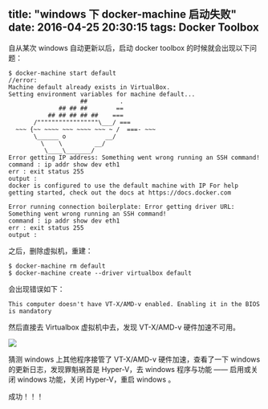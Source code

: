 title: "windows 下 docker-machine 启动失败"
date: 2016-04-25 20:30:15
tags: Docker Toolbox
---

自从某次 windows 自动更新以后，启动 docker toolbox 的时候就会出现以下问题：

```
$ docker-machine start default
//error:
Machine default already exists in VirtualBox. 
Setting environment variables for machine default...
                    ##         .
              ## ## ##        ==
           ## ## ## ## ##    ===
       /"""""""""""""""""\___/ ===
  ~~~ {~~ ~~~~ ~~~ ~~~~ ~~~ ~ /  ===- ~~~
       \______ o           __/
         \    \         __/
          \____\_______/
Error getting IP address: Something went wrong running an SSH command!
command : ip addr show dev eth1
err : exit status 255
output : 
docker is configured to use the default machine with IP For help getting started, check out the docs at https://docs.docker.com 

Error running connection boilerplate: Error getting driver URL: Something went wrong running an SSH command!
command : ip addr show dev eth1
err : exit status 255
output :

```

<!--more-->

之后，删除虚拟机，重建：

```
$ docker-machine rm default
$ docker-machine create --driver virtualbox default
```

会出现错误如下：

```
This computer doesn't have VT-X/AMD-v enabled. Enabling it in the BIOS is mandatory
```

然后直接去 Virtualbox 虚拟机中去，发现 VT-X/AMD-v 硬件加速不可用。

![][1]

猜测 windows 上其他程序接管了 VT-X/AMD-v 硬件加速，查看了一下 windows 的更新日志，发现罪魁祸首是 Hyper-V，去 windows 程序与功能 —— 启用或关闭 windows 功能，关闭 Hyper-V，重启 windows 。

成功！！！

  [1]: http://7i7k6x.com1.z0.glb.clouddn.com/images%202016-04-25%201461586814.png
  
